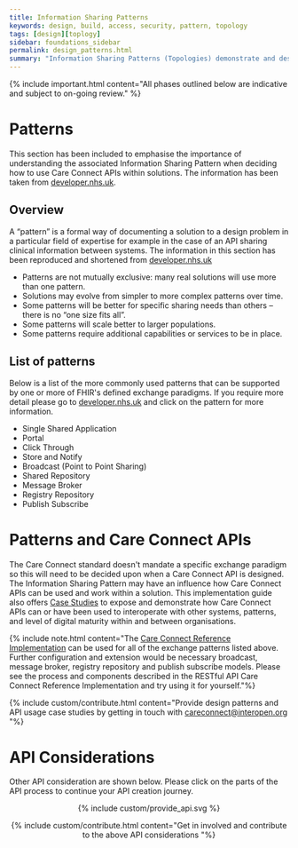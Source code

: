 ```yaml
---
title: Information Sharing Patterns
keywords: design, build, access, security, pattern, topology
tags: [design][toplogy]
sidebar: foundations_sidebar
permalink: design_patterns.html
summary: "Information Sharing Patterns (Topologies) demonstrate and describe how various design patterns can influence access, security and use of APIs"
---
```


{% include important.html content="All phases outlined below are indicative and subject to on-going review." %}

# Patterns #

This section has been included to emphasise the importance of understanding the associated Information Sharing Pattern when deciding how to use Care Connect APIs within solutions. The information has been taken from [developer.nhs.uk](https://developer.nhs.uk/library/architecture/integration-patterns/information-sharing-patterns-summary/).

## Overview ##

A “pattern” is a formal way of documenting a solution to a design problem in a particular field of expertise for example in the case of an API sharing clinical information between systems. The information in this section has been reproduced and shortened from [developer.nhs.uk](https://developer.nhs.uk/library/architecture/integration-patterns/information-sharing-patterns-summary/)
- Patterns are not mutually exclusive: many real solutions will use more than one pattern.
- Solutions may evolve from simpler to more complex patterns over time.
- Some patterns will be better for specific sharing needs than others – there is no “one size fits all”.
- Some patterns will scale better to larger populations.
- Some patterns require additional capabilities or services to be in place.

## List of patterns ##

Below is a list of the more commonly used patterns that can be supported by one or more of FHIR's defined exchange paradigms. If you require more detail please go to [developer.nhs.uk](https://developer.nhs.uk/library/architecture/integration-patterns/information-sharing-patterns-summary/) and click on the pattern for more information.

- Single Shared Application
- Portal
- Click Through
- Store and Notify
- Broadcast (Point to Point Sharing)
- Shared Repository
- Message Broker
- Registry Repository
- Publish Subscribe

# Patterns and Care Connect APIs #

The Care Connect standard doesn't mandate a specific exchange paradigm so this will need to be decided upon when a Care Connect API is designed. The Information Sharing Pattern may have an influence how Care Connect APIs can be used and work within a solution. This implementation guide also offers [Case Studies](/engage_case_studies.html) to expose and demonstrate how Care Connect APIs can or have been used to interoperate with other systems, patterns, and level of digital maturity within and between organisations.

{% include note.html content="The [Care Connect Reference Implementation](/build_ri_overview.html) can be used for all of the exchange patterns listed above. Further configuration and extension would be necessary broadcast, message broker, registry repository and publish subscribe models. Please see the process and components described in the RESTful API Care Connect Reference Implementation and try using it for yourself."%}


{% include custom/contribute.html content="Provide design patterns and API usage case studies by getting in touch with careconnect@interopen.org "%}

# API Considerations #

Other API consideration are shown below. Please click on the parts of the API process to continue your API creation journey.

<div style="text-align:center">{% include custom/provide_api.svg %}

{% include custom/contribute.html content="Get in involved and contribute to the above API considerations "%}</div>
